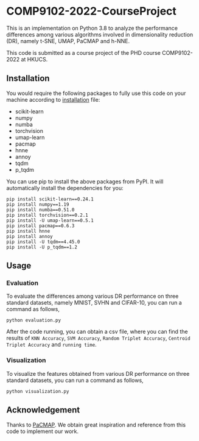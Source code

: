 # COMP9102-2022-CourseProject

This is an implementation on Python 3.8  to analyze the performance differences among various algorithms involved in dimensionality reduction (DR), namely t-SNE, UMAP, PaCMAP and h-NNE.

This code is submitted as a course project of the PHD course COMP9102-2022 at HKUCS.

## Installation

You would require the following packages to fully use this code on your machine according to [installation](#installation.txt) file:

- scikit-learn
- numpy
- numba
- torchvision
- umap-learn
- pacmap
- hnne
- annoy
- tqdm
- p_tqdm

You can use pip to install the above packages from PyPI. It will automatically install the dependencies for you:

```
pip install scikit-learn==0.24.1
pip install numpy==1.19
pip install numba==0.51.0
pip install torchvision==0.2.1
pip install -U umap-learn==0.5.1
pip install pacmap==0.6.3
pip install hnne
pip install annoy
pip install -U tqdm==4.45.0
pip install -U p_tqdm==1.2
```


## Usage
### Evaluation

To evaluate the differences among various DR performance on three standard datasets, namely MNIST, SVHN and CIFAR-10, you can run a command as follows,

```
python evaluation.py
```
After the code running, you can obtain a csv file, where you can find the results of `KNN Accuracy`, `SVM Accuracy`, `Random Triplet Accuracy`, `Centroid Triplet Accuracy` and `running time`. 

### Visualization

To visualize the features obtained from various DR performance on three standard datasets, you can run a command as follows,
```
python visualization.py
```

## Acknowledgement

Thanks to [PaCMAP](https://github.com/YingfanWang/PaCMAP). We obtain great inspiration and reference from this code to implement our work.


